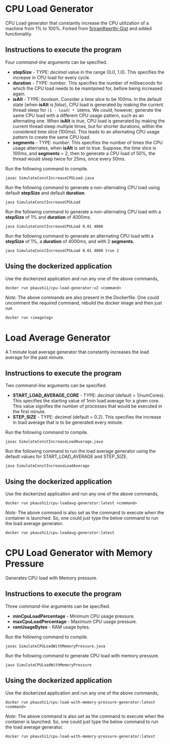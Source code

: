 # CPU Load Generator
CPU Load generator that constantly increase the CPU utilization of a machine from 1% to 100%.
Forked from [SriramKeerthi-Gist](https://gist.github.com/SriramKeerthi/0f1513a62b3b09fecaeb) and added functionality.

## Instructions to execute the program
Four _command-line_ arguments can be specified.

* **stepSize** - TYPE: _decimal_ value in the range (0.0, 1.0). This specifies the increase in CPU load for every cycle.
* **duration** - TYPE: _number_. This specifies the number of milliseconds for which the CPU load needs to be maintained for, before being increased again.
* **isAlt** - TYPE: _boolean_. Consider a time slice to be 100ms. In the default state (when **isAlt** is *false*), CPU load is generated by making the current thread sleep for `(1 - load) * 100`ms. We could, however, generate the same CPU load with a different CPU usage pattern, such as an alternating one. When **isAlt** is *true*, CPU load is generated by making the current thread sleep multiple times, but for shorter durations, within the considered time slice (100ms). This leads to an alternating CPU usage pattern to create the same CPU load.
* **segments** - TYPE: _number_. This specifies the number of times the CPU usage alternates, when **isAlt** is set to true. Suppose, the time slice is 100ms, and **segments** = 2, then to generate a CPU load of 50%, the thread would sleep twice for 25ms, once every 50ms.


Run the following command to compile.
```commandline
javac SimulateConstIncreaseCPULoad.java
```

Run the following command to generate a non-alternating CPU load using default **stepSize** and default **duration**.
```commandline
java SimulateConstIncreaseCPULoad
```

Run the following command to generate a non-alternating CPU load with a **stepSize** of 1% and **duration** of 4000ms.
```commandline
java SimulateConstIncreaseCPULoad 0.01 4000
```

Run the following command to generate an alternating CPU load with a **stepSize** of 1%, a **duration** of 4000ms, and with 2 **segments**.
```commandline
java SimulateConstIncreaseCPULoad 0.01 4000 true 2
```

## Using the dockerized application
Use the dockerized application and run any one of the above commands,
```commandline
docker run pkaushi1/cpu-load-generator:v2 <command>
```
_Note:_ The above commands are also present in the Dockerfile. One could uncomment the required command, rebuild the docker image and then just run
```commandline
docker run <imagetag>
```

# Load Average Generator

A 1 minute load average generator that constantly increases the load average for the past minute.

## Instructions to execute the program
Two _command-line_ arguments can be specified.

* **START\_LOAD\_AVERAGE\_CORE** - TYPE: _decimal_ (default = 1/numCores). This specifies the starting value of 1min load average for a given core. This value signifies the number of processes that would be executed in the first minute.
* **STEP\_SIZE** - TYPE: _decimal_ (default = 0.2). This specifies the increase in load average that is to be generated every minute.


Run the following command to compile.
```commandline
javac SimulateConstIncreaseLoadAverage.java
```

Run the following command to run the load average generator using the default values for START\_LOAD\_AVERAGE and STEP\_SIZE.
```commandline
java SimulateConstIncreaseLoadAverage
```

## Using the dockerized application
Use the dockerized application and run any one of the above commands,
```commandline
docker run pkaushi1/cpu-loadavg-generator:latest <command>
```
_Note:_ The above command is also set as the command to execute when the container is launched. So, one could just type the below command to run the load average generator.
```commandline
docker run pkaushi1/cpu-loadavg-generator:latest
```

# CPU Load Generator with Memory Pressure
Generates CPU load with Memory pressure.

## Instructions to execute the program
Three _command-line_ arguments can be specified.

* **minCpuLoadPercentage** - Minimum CPU usage pressure.
* **maxCpuLoadPercentage** - Maximum CPU usage pressure.
* **ramUsageBytes** - RAM usage bytes.


Run the following command to compile.
```commandline
javac SimulateCPULoadWithMemoryPressure.java
```

Run the following command to generate CPU load with memory pressure.
```commandline
java SimulateCPULoadWithMemoryPressure
```


## Using the dockerized application
Use the dockerized application and run any one of the above commands,
```commandline
docker run pkaushi1/cpu-load-with-memory-pressure-generator:latest <command>
```
_Note:_ The above command is also set as the command to execute when the container is launched. So, one could just type the below command to run the load average generator.
```commandline
docker run pkaushi1/cpu-load-with-memory-pressure-generator:latest
```
